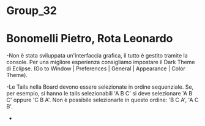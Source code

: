 # Group_32
# Bonomelli Pietro, Rota Leonardo

-Non è stata sviluppata un'interfaccia grafica, il tutto è gestito tramite la console.
  Per una migliore esperienza consigliamo impostare il Dark Theme di Eclipse. 
  (Go to Window | Preferences | General | Appearance | Color Theme).

-Le Tails nella Board devono essere selezionate in ordine sequenziale. 
  Se, per esempio, si hanno le tails selezionabili 'A B C' si deve selezionare 'A B C' oppure 'C B A'. 
  Non è possibile selezionarle in questo ordine: 'B C A', 'A C B'.
  
-
